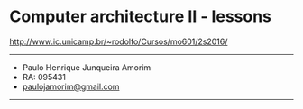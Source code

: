 # Computer architecture II - lessons
http://www.ic.unicamp.br/~rodolfo/Cursos/mo601/2s2016/

-----------------------------------------------------------

* Paulo Henrique Junqueira Amorim
* RA: 095431
* paulojamorim@gmail.com

-----------------------------------------------------------
